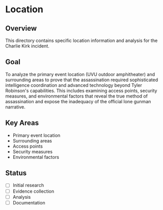 # Location

## Overview
This directory contains specific location information and analysis for the Charlie Kirk incident.

## Goal
To analyze the primary event location (UVU outdoor amphitheater) and surrounding areas to prove that the assassination required sophisticated intelligence coordination and advanced technology beyond Tyler Robinson's capabilities. This includes examining access points, security measures, and environmental factors that reveal the true method of assassination and expose the inadequacy of the official lone gunman narrative.

## Key Areas
- Primary event location
- Surrounding areas
- Access points
- Security measures
- Environmental factors

## Status
- [ ] Initial research
- [ ] Evidence collection
- [ ] Analysis
- [ ] Documentation
